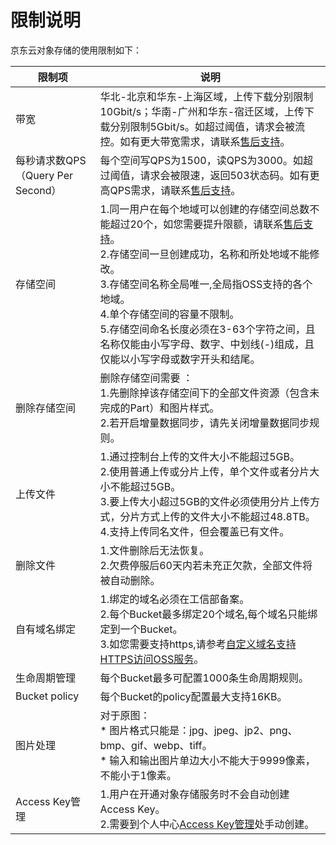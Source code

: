 # 限制说明

京东云对象存储的使用限制如下：

|限制项|说明|
|-|-|
|带宽|华北-北京和华东-上海区域，上传下载分别限制10Gbit/s；华南-广州和华东-宿迁区域，上传下载分别限制5Gbit/s。如超过阈值，请求会被流控。如有更大带宽需求，请联系[售后支持](https://ticket.jdcloud.com/myorder/submit)。|
|每秒请求数QPS（Query Per Second）|每个空间写QPS为1500，读QPS为3000。如超过阈值，请求会被限速，返回503状态码。如有更高QPS需求，请联系[售后支持](https://ticket.jdcloud.com/myorder/submit)。|
|存储空间|1.同一用户在每个地域可以创建的存储空间总数不能超过20个，如您需要提升限额，请联系[售后支持](https://ticket.jdcloud.com/myorder/submit)。<br>2.存储空间一旦创建成功，名称和所处地域不能修改。<br>3.存储空间名称全局唯一,全局指OSS支持的各个地域。<br>4.单个存储空间的容量不限制。<br>5.存储空间命名长度必须在3-63个字符之间，且名称仅能由小写字母、数字、中划线(-)组成，且仅能以小写字母或数字开头和结尾。<br>|
|删除存储空间|删除存储空间需要 ：<br>1.先删除掉该存储空间下的全部文件资源（包含未完成的Part）和图片样式。<br>2.若开启增量数据同步，请先关闭增量数据同步规则。|
|上传文件|1.通过控制台上传的文件大小不能超过5GB。<br>2.使用普通上传或分片上传，单个文件或者分片大小不能超过5GB。<br>3.要上传大小超过5GB的文件必须使用分片上传方式，分片方式上传的文件大小不能超过48.8TB。<br>4.支持上传同名文件，但会覆盖已有文件。
|删除文件|1.文件删除后无法恢复。<br>2.欠费停服后60天内若未充正欠款，全部文件将被自动删除。<br>|
|自有域名绑定|1.绑定的域名必须在工信部备案。<br>2.每个Bucket最多绑定20个域名,每个域名只能绑定到一个Bucket。<br>3.如您需要支持https,请参考[自定义域名支持HTTPS访问OSS服务](https://docs.jdcloud.com/cn/object-storage-service/custom-domain-name-guidance)。<br>|
|生命周期管理|每个Bucket最多可配置1000条生命周期规则。|
|Bucket policy|每个Bucket的policy配置最大支持16KB。|
|图片处理|对于原图：<br>* 图片格式只能是：jpg、jpeg、jp2、png、bmp、gif、webp、tiff。<br>* 输入和输出图片单边大小不能大于9999像素，不能小于1像素。|
|Access Key管理|1.用户在开通对象存储服务时不会自动创建Access Key。<br>2.需要到个人中心[Access Key管理](https://uc.jdcloud.com/account/accesskey)处手动创建。|
